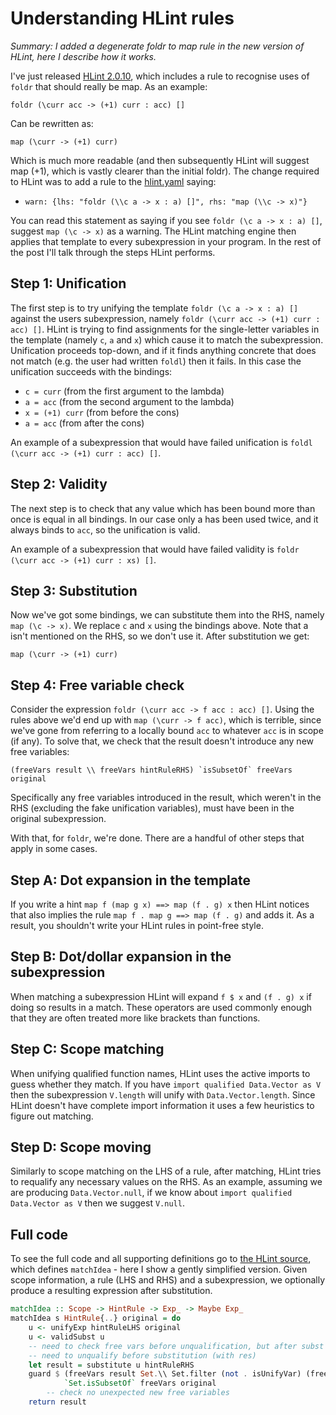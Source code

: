 # Understanding HLint rules

*Summary: I added a degenerate foldr to map rule in the new version of HLint, here I describe how it works.*

I've just released [HLint 2.0.10](https://hackage.haskell.org/package/hlint-2.0.10), which includes a rule to recognise uses of `foldr` that should really be map. As an example:

`foldr (\curr acc -> (+1) curr : acc) []`

Can be rewritten as:

`map (\curr -> (+1) curr)`

Which is much more readable (and then subsequently HLint will suggest map (+1), which is vastly clearer than the initial foldr). The change required to HLint was to add a rule to the [hlint.yaml](https://github.com/ndmitchell/hlint/blob/master/data/hlint.yaml) saying:

- `warn: {lhs: "foldr (\\c a -> x : a) []", rhs: "map (\\c -> x)"}`

You can read this statement as saying if you see `foldr (\c a -> x : a) []`, suggest `map (\c -> x)` as a warning. The HLint matching engine then applies that template to every subexpression in your program. In the rest of the post I'll talk through the steps HLint performs.

## Step 1: Unification

The first step is to try unifying the template `foldr (\c a -> x : a) []` against the users subexpression, namely `foldr (\curr acc -> (+1) curr : acc) []`. HLint is trying to find assignments for the single-letter variables in the template (namely `c`, `a` and `x`) which cause it to match the subexpression. Unification proceeds top-down, and if it finds anything concrete that does not match (e.g. the user had written `foldl`) then it fails. In this case the unification succeeds with the bindings:

- `c = curr` (from the first argument to the lambda)
- `a = acc` (from the second argument to the lambda)
- `x = (+1) curr` (from before the cons)
- `a = acc` (from after the cons)

An example of a subexpression that would have failed unification is `foldl (\curr acc -> (+1) curr : acc) []`.

## Step 2: Validity

The next step is to check that any value which has been bound more than once is equal in all bindings. In our case only a has been used twice, and it always binds to `acc`, so the unification is valid.

An example of a subexpression that would have failed validity is `foldr (\curr acc -> (+1) curr : xs) []`.

## Step 3: Substitution

Now we've got some bindings, we can substitute them into the RHS, namely `map (\c -> x)`. We replace `c` and `x` using the bindings above. Note that a isn't mentioned on the RHS, so we don't use it. After substitution we get:

`map (\curr -> (+1) curr)`

## Step 4: Free variable check

Consider the expression `foldr (\curr acc -> f acc : acc) []`. Using the rules above we'd end up with `map (\curr -> f acc)`, which is terrible, since we've gone from referring to a locally bound `acc` to whatever `acc` is in scope (if any). To solve that, we check that the result doesn't introduce any new free variables:

``(freeVars result \\ freeVars hintRuleRHS) `isSubsetOf` freeVars original``

Specifically any free variables introduced in the result, which weren't in the RHS (excluding the fake unification variables), must have been in the original subexpression.

With that, for `foldr`, we're done. There are a handful of other steps that apply in some cases.

## Step A: Dot expansion in the template

If you write a hint `map f (map g x) ==> map (f . g) x` then HLint notices that also implies the rule `map f . map g ==> map (f . g)` and adds it. As a result, you shouldn't write your HLint rules in point-free style.

## Step B: Dot/dollar expansion in the subexpression

When matching a subexpression HLint will expand `f $ x` and `(f . g) x` if doing so results in a match. These operators are used commonly enough that they are often treated more like brackets than functions.

## Step C: Scope matching

When unifying qualified function names, HLint uses the active imports to guess whether they match. If you have `import qualified Data.Vector as V` then the subexpression `V.length` will unify with `Data.Vector.length`. Since HLint doesn't have complete import information it uses a few heuristics to figure out matching.

## Step D: Scope moving

Similarly to scope matching on the LHS of a rule, after matching, HLint tries to requalify any necessary values on the RHS. As an example, assuming we are producing `Data.Vector.null`, if we know about `import qualified Data.Vector as V` then we suggest `V.null`.

## Full code

To see the full code and all supporting definitions go to [the HLint source](https://github.com/ndmitchell/hlint/blob/f4466eed8a8bf6beccfd11052f2e3cfb074f2b44/src/Hint/Match.hs#L100-L114), which defines `matchIdea` - here I show a gently simplified version. Given scope information, a rule (LHS and RHS) and a subexpression, we optionally produce a resulting expression after substitution.

```haskell
matchIdea :: Scope -> HintRule -> Exp_ -> Maybe Exp_
matchIdea s HintRule{..} original = do
    u <- unifyExp hintRuleLHS original
    u <- validSubst u
    -- need to check free vars before unqualification, but after subst (with e)
    -- need to unqualify before substitution (with res)
    let result = substitute u hintRuleRHS
    guard $ (freeVars result Set.\\ Set.filter (not . isUnifyVar) (freeVars hintRuleRHS))
            `Set.isSubsetOf` freeVars original
        -- check no unexpected new free variables
    return result
```
